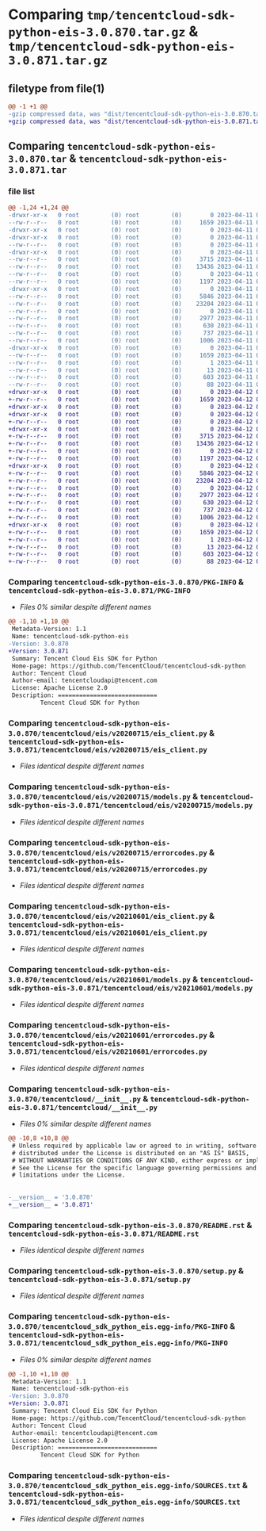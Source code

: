 # Comparing `tmp/tencentcloud-sdk-python-eis-3.0.870.tar.gz` & `tmp/tencentcloud-sdk-python-eis-3.0.871.tar.gz`

## filetype from file(1)

```diff
@@ -1 +1 @@
-gzip compressed data, was "dist/tencentcloud-sdk-python-eis-3.0.870.tar", last modified: Tue Apr 11 03:38:11 2023, max compression
+gzip compressed data, was "dist/tencentcloud-sdk-python-eis-3.0.871.tar", last modified: Wed Apr 12 00:24:08 2023, max compression
```

## Comparing `tencentcloud-sdk-python-eis-3.0.870.tar` & `tencentcloud-sdk-python-eis-3.0.871.tar`

### file list

```diff
@@ -1,24 +1,24 @@
-drwxr-xr-x   0 root         (0) root         (0)        0 2023-04-11 03:38:11.000000 tencentcloud-sdk-python-eis-3.0.870/
--rw-r--r--   0 root         (0) root         (0)     1659 2023-04-11 03:38:11.000000 tencentcloud-sdk-python-eis-3.0.870/PKG-INFO
-drwxr-xr-x   0 root         (0) root         (0)        0 2023-04-11 03:38:11.000000 tencentcloud-sdk-python-eis-3.0.870/tencentcloud/
-drwxr-xr-x   0 root         (0) root         (0)        0 2023-04-11 03:38:11.000000 tencentcloud-sdk-python-eis-3.0.870/tencentcloud/eis/
--rw-r--r--   0 root         (0) root         (0)        0 2023-04-11 03:38:11.000000 tencentcloud-sdk-python-eis-3.0.870/tencentcloud/eis/__init__.py
-drwxr-xr-x   0 root         (0) root         (0)        0 2023-04-11 03:38:11.000000 tencentcloud-sdk-python-eis-3.0.870/tencentcloud/eis/v20200715/
--rw-r--r--   0 root         (0) root         (0)     3715 2023-04-11 03:38:11.000000 tencentcloud-sdk-python-eis-3.0.870/tencentcloud/eis/v20200715/eis_client.py
--rw-r--r--   0 root         (0) root         (0)    13436 2023-04-11 03:38:11.000000 tencentcloud-sdk-python-eis-3.0.870/tencentcloud/eis/v20200715/models.py
--rw-r--r--   0 root         (0) root         (0)        0 2023-04-11 03:38:11.000000 tencentcloud-sdk-python-eis-3.0.870/tencentcloud/eis/v20200715/__init__.py
--rw-r--r--   0 root         (0) root         (0)     1197 2023-04-11 03:38:11.000000 tencentcloud-sdk-python-eis-3.0.870/tencentcloud/eis/v20200715/errorcodes.py
-drwxr-xr-x   0 root         (0) root         (0)        0 2023-04-11 03:38:11.000000 tencentcloud-sdk-python-eis-3.0.870/tencentcloud/eis/v20210601/
--rw-r--r--   0 root         (0) root         (0)     5846 2023-04-11 03:38:11.000000 tencentcloud-sdk-python-eis-3.0.870/tencentcloud/eis/v20210601/eis_client.py
--rw-r--r--   0 root         (0) root         (0)    23204 2023-04-11 03:38:11.000000 tencentcloud-sdk-python-eis-3.0.870/tencentcloud/eis/v20210601/models.py
--rw-r--r--   0 root         (0) root         (0)        0 2023-04-11 03:38:11.000000 tencentcloud-sdk-python-eis-3.0.870/tencentcloud/eis/v20210601/__init__.py
--rw-r--r--   0 root         (0) root         (0)     2977 2023-04-11 03:38:11.000000 tencentcloud-sdk-python-eis-3.0.870/tencentcloud/eis/v20210601/errorcodes.py
--rw-r--r--   0 root         (0) root         (0)      630 2023-04-11 03:38:11.000000 tencentcloud-sdk-python-eis-3.0.870/tencentcloud/__init__.py
--rw-r--r--   0 root         (0) root         (0)      737 2023-04-11 03:38:11.000000 tencentcloud-sdk-python-eis-3.0.870/README.rst
--rw-r--r--   0 root         (0) root         (0)     1006 2023-04-11 03:38:11.000000 tencentcloud-sdk-python-eis-3.0.870/setup.py
-drwxr-xr-x   0 root         (0) root         (0)        0 2023-04-11 03:38:11.000000 tencentcloud-sdk-python-eis-3.0.870/tencentcloud_sdk_python_eis.egg-info/
--rw-r--r--   0 root         (0) root         (0)     1659 2023-04-11 03:38:11.000000 tencentcloud-sdk-python-eis-3.0.870/tencentcloud_sdk_python_eis.egg-info/PKG-INFO
--rw-r--r--   0 root         (0) root         (0)        1 2023-04-11 03:38:11.000000 tencentcloud-sdk-python-eis-3.0.870/tencentcloud_sdk_python_eis.egg-info/dependency_links.txt
--rw-r--r--   0 root         (0) root         (0)       13 2023-04-11 03:38:11.000000 tencentcloud-sdk-python-eis-3.0.870/tencentcloud_sdk_python_eis.egg-info/top_level.txt
--rw-r--r--   0 root         (0) root         (0)      603 2023-04-11 03:38:11.000000 tencentcloud-sdk-python-eis-3.0.870/tencentcloud_sdk_python_eis.egg-info/SOURCES.txt
--rw-r--r--   0 root         (0) root         (0)       88 2023-04-11 03:38:11.000000 tencentcloud-sdk-python-eis-3.0.870/setup.cfg
+drwxr-xr-x   0 root         (0) root         (0)        0 2023-04-12 00:24:08.000000 tencentcloud-sdk-python-eis-3.0.871/
+-rw-r--r--   0 root         (0) root         (0)     1659 2023-04-12 00:24:08.000000 tencentcloud-sdk-python-eis-3.0.871/PKG-INFO
+drwxr-xr-x   0 root         (0) root         (0)        0 2023-04-12 00:24:08.000000 tencentcloud-sdk-python-eis-3.0.871/tencentcloud/
+drwxr-xr-x   0 root         (0) root         (0)        0 2023-04-12 00:24:08.000000 tencentcloud-sdk-python-eis-3.0.871/tencentcloud/eis/
+-rw-r--r--   0 root         (0) root         (0)        0 2023-04-12 00:24:08.000000 tencentcloud-sdk-python-eis-3.0.871/tencentcloud/eis/__init__.py
+drwxr-xr-x   0 root         (0) root         (0)        0 2023-04-12 00:24:08.000000 tencentcloud-sdk-python-eis-3.0.871/tencentcloud/eis/v20200715/
+-rw-r--r--   0 root         (0) root         (0)     3715 2023-04-12 00:24:08.000000 tencentcloud-sdk-python-eis-3.0.871/tencentcloud/eis/v20200715/eis_client.py
+-rw-r--r--   0 root         (0) root         (0)    13436 2023-04-12 00:24:08.000000 tencentcloud-sdk-python-eis-3.0.871/tencentcloud/eis/v20200715/models.py
+-rw-r--r--   0 root         (0) root         (0)        0 2023-04-12 00:24:08.000000 tencentcloud-sdk-python-eis-3.0.871/tencentcloud/eis/v20200715/__init__.py
+-rw-r--r--   0 root         (0) root         (0)     1197 2023-04-12 00:24:08.000000 tencentcloud-sdk-python-eis-3.0.871/tencentcloud/eis/v20200715/errorcodes.py
+drwxr-xr-x   0 root         (0) root         (0)        0 2023-04-12 00:24:08.000000 tencentcloud-sdk-python-eis-3.0.871/tencentcloud/eis/v20210601/
+-rw-r--r--   0 root         (0) root         (0)     5846 2023-04-12 00:24:08.000000 tencentcloud-sdk-python-eis-3.0.871/tencentcloud/eis/v20210601/eis_client.py
+-rw-r--r--   0 root         (0) root         (0)    23204 2023-04-12 00:24:08.000000 tencentcloud-sdk-python-eis-3.0.871/tencentcloud/eis/v20210601/models.py
+-rw-r--r--   0 root         (0) root         (0)        0 2023-04-12 00:24:08.000000 tencentcloud-sdk-python-eis-3.0.871/tencentcloud/eis/v20210601/__init__.py
+-rw-r--r--   0 root         (0) root         (0)     2977 2023-04-12 00:24:08.000000 tencentcloud-sdk-python-eis-3.0.871/tencentcloud/eis/v20210601/errorcodes.py
+-rw-r--r--   0 root         (0) root         (0)      630 2023-04-12 00:24:08.000000 tencentcloud-sdk-python-eis-3.0.871/tencentcloud/__init__.py
+-rw-r--r--   0 root         (0) root         (0)      737 2023-04-12 00:24:08.000000 tencentcloud-sdk-python-eis-3.0.871/README.rst
+-rw-r--r--   0 root         (0) root         (0)     1006 2023-04-12 00:24:08.000000 tencentcloud-sdk-python-eis-3.0.871/setup.py
+drwxr-xr-x   0 root         (0) root         (0)        0 2023-04-12 00:24:08.000000 tencentcloud-sdk-python-eis-3.0.871/tencentcloud_sdk_python_eis.egg-info/
+-rw-r--r--   0 root         (0) root         (0)     1659 2023-04-12 00:24:08.000000 tencentcloud-sdk-python-eis-3.0.871/tencentcloud_sdk_python_eis.egg-info/PKG-INFO
+-rw-r--r--   0 root         (0) root         (0)        1 2023-04-12 00:24:08.000000 tencentcloud-sdk-python-eis-3.0.871/tencentcloud_sdk_python_eis.egg-info/dependency_links.txt
+-rw-r--r--   0 root         (0) root         (0)       13 2023-04-12 00:24:08.000000 tencentcloud-sdk-python-eis-3.0.871/tencentcloud_sdk_python_eis.egg-info/top_level.txt
+-rw-r--r--   0 root         (0) root         (0)      603 2023-04-12 00:24:08.000000 tencentcloud-sdk-python-eis-3.0.871/tencentcloud_sdk_python_eis.egg-info/SOURCES.txt
+-rw-r--r--   0 root         (0) root         (0)       88 2023-04-12 00:24:08.000000 tencentcloud-sdk-python-eis-3.0.871/setup.cfg
```

### Comparing `tencentcloud-sdk-python-eis-3.0.870/PKG-INFO` & `tencentcloud-sdk-python-eis-3.0.871/PKG-INFO`

 * *Files 0% similar despite different names*

```diff
@@ -1,10 +1,10 @@
 Metadata-Version: 1.1
 Name: tencentcloud-sdk-python-eis
-Version: 3.0.870
+Version: 3.0.871
 Summary: Tencent Cloud Eis SDK for Python
 Home-page: https://github.com/TencentCloud/tencentcloud-sdk-python
 Author: Tencent Cloud
 Author-email: tencentcloudapi@tencent.com
 License: Apache License 2.0
 Description: ============================
         Tencent Cloud SDK for Python
```

### Comparing `tencentcloud-sdk-python-eis-3.0.870/tencentcloud/eis/v20200715/eis_client.py` & `tencentcloud-sdk-python-eis-3.0.871/tencentcloud/eis/v20200715/eis_client.py`

 * *Files identical despite different names*

### Comparing `tencentcloud-sdk-python-eis-3.0.870/tencentcloud/eis/v20200715/models.py` & `tencentcloud-sdk-python-eis-3.0.871/tencentcloud/eis/v20200715/models.py`

 * *Files identical despite different names*

### Comparing `tencentcloud-sdk-python-eis-3.0.870/tencentcloud/eis/v20200715/errorcodes.py` & `tencentcloud-sdk-python-eis-3.0.871/tencentcloud/eis/v20200715/errorcodes.py`

 * *Files identical despite different names*

### Comparing `tencentcloud-sdk-python-eis-3.0.870/tencentcloud/eis/v20210601/eis_client.py` & `tencentcloud-sdk-python-eis-3.0.871/tencentcloud/eis/v20210601/eis_client.py`

 * *Files identical despite different names*

### Comparing `tencentcloud-sdk-python-eis-3.0.870/tencentcloud/eis/v20210601/models.py` & `tencentcloud-sdk-python-eis-3.0.871/tencentcloud/eis/v20210601/models.py`

 * *Files identical despite different names*

### Comparing `tencentcloud-sdk-python-eis-3.0.870/tencentcloud/eis/v20210601/errorcodes.py` & `tencentcloud-sdk-python-eis-3.0.871/tencentcloud/eis/v20210601/errorcodes.py`

 * *Files identical despite different names*

### Comparing `tencentcloud-sdk-python-eis-3.0.870/tencentcloud/__init__.py` & `tencentcloud-sdk-python-eis-3.0.871/tencentcloud/__init__.py`

 * *Files 0% similar despite different names*

```diff
@@ -10,8 +10,8 @@
 # Unless required by applicable law or agreed to in writing, software
 # distributed under the License is distributed on an "AS IS" BASIS,
 # WITHOUT WARRANTIES OR CONDITIONS OF ANY KIND, either express or implied.
 # See the License for the specific language governing permissions and
 # limitations under the License.
 
 
-__version__ = '3.0.870'
+__version__ = '3.0.871'
```

### Comparing `tencentcloud-sdk-python-eis-3.0.870/README.rst` & `tencentcloud-sdk-python-eis-3.0.871/README.rst`

 * *Files identical despite different names*

### Comparing `tencentcloud-sdk-python-eis-3.0.870/setup.py` & `tencentcloud-sdk-python-eis-3.0.871/setup.py`

 * *Files identical despite different names*

### Comparing `tencentcloud-sdk-python-eis-3.0.870/tencentcloud_sdk_python_eis.egg-info/PKG-INFO` & `tencentcloud-sdk-python-eis-3.0.871/tencentcloud_sdk_python_eis.egg-info/PKG-INFO`

 * *Files 0% similar despite different names*

```diff
@@ -1,10 +1,10 @@
 Metadata-Version: 1.1
 Name: tencentcloud-sdk-python-eis
-Version: 3.0.870
+Version: 3.0.871
 Summary: Tencent Cloud Eis SDK for Python
 Home-page: https://github.com/TencentCloud/tencentcloud-sdk-python
 Author: Tencent Cloud
 Author-email: tencentcloudapi@tencent.com
 License: Apache License 2.0
 Description: ============================
         Tencent Cloud SDK for Python
```

### Comparing `tencentcloud-sdk-python-eis-3.0.870/tencentcloud_sdk_python_eis.egg-info/SOURCES.txt` & `tencentcloud-sdk-python-eis-3.0.871/tencentcloud_sdk_python_eis.egg-info/SOURCES.txt`

 * *Files identical despite different names*

